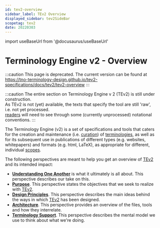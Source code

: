 ```yaml
---
id: tev2-overview
sidebar_label: TEv2 Overview
displayed_sidebar: tev2SideBar
scopetag: tev2
date: 20220303
---
```


import useBaseUrl from '@docusaurus/useBaseUrl'

# Terminology Engine v2 - Overview

:::caution
This page is deprecated. The current version can be found at https://tno-terminology-design.github.io/tev2-specifications/docs/tev2/tev2-overview
:::

:::caution
The entire section on Terminology Engine v 2 (TEv2) is still under construction.<br/>
As TEv2 is not (yet) available, the texts that specify the tool are still 'raw', i.e. not yet processed.<br/>[readers](@) will need to see through some (currently unprocessed) notational conventions.
:::

The Terminology Engine (v2) is a set of specifications and tools that caters for the creation and maintenance (i.e. [curation](@)) of [terminologies](@), as well as for its subsequent use in publications of different types (e.g. websites, whitepapers) and formats (e.g. html, LaTeX), as appropriate for different, individual [scopes](@).

The following perspectives are meant to help you get an overview of [TEv2](@) and its intended impact:
- **[Understanding One Another](/docs/tev2/overview/tev2-common-understanding)** is what it ultimately is all about. This perspective describes our take on this.
- **[Purpose](/docs/tev2/overview/tev2-purpose)**. This perspective states the objectives that we seek to realize with [TEv2](@).
- **[Design Principles](/docs/tev2/overview/tev2-design-principles)**. This perspective describes the main ideas behind the ways in which [TEv2](@) has been designed.
- **[Architecture](/docs/tev2/overview/tev2-architecture)**. This perspective provides an overview of the files, tools and how they interrelate.
- **[Terminology Support](/docs/tev2/terms/patterns/pattern-terminology)**. This perspective describes the mental model we use to think about what we're doing.

